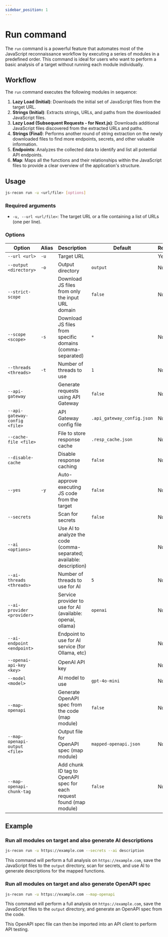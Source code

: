 ```yaml
---
sidebar_position: 1
---
```


# Run command

The `run` command is a powerful feature that automates most of the JavaScript reconnaissance workflow by executing a series of modules in a predefined order. This command is ideal for users who want to perform a basic analysis of a target without running each module individually.

## Workflow

The `run` command executes the following modules in sequence:

1.  **Lazy Load (Initial)**: Downloads the initial set of JavaScript files from the target URL.
2.  **Strings (Initial)**: Extracts strings, URLs, and paths from the downloaded JavaScript files.
3.  **Lazy Load (Subsequent Requests - for Next.js)**: Downloads additional JavaScript files discovered from the extracted URLs and paths.
4.  **Strings (Final)**: Performs another round of string extraction on the newly downloaded files to find more endpoints, secrets, and other valuable information.
5.  **Endpoints**: Analyzes the collected data to identify and list all potential API endpoints.
6.  **Map**: Maps all the functions and their relationships within the JavaScript files to provide a clear overview of the application's structure.

## Usage

```bash
js-recon run -u <url/file> [options]
```

### Required arguments

- `-u, --url <url/file>`: The target URL or a file containing a list of URLs (one per line).

### Options

| Option                        | Alias | Description                                                                 | Default                     | Required |
| ----------------------------- | ----- | --------------------------------------------------------------------------- | --------------------------- | -------- |
| `--url <url>`                 | `-u`  | Target URL                                                                  |                             | Yes      |
| `--output <directory>`        | `-o`  | Output directory                                                            | `output`                    | No       |
| `--strict-scope`              |       | Download JS files from only the input URL domain                            | `false`                     | No       |
| `--scope <scope>`             | `-s`  | Download JS files from specific domains (comma-separated)                   | `*`                         | No       |
| `--threads <threads>`         | `-t`  | Number of threads to use                                                    | `1`                         | No       |
| `--api-gateway`               |       | Generate requests using API Gateway                                         | `false`                     | No       |
| `--api-gateway-config <file>` |       | API Gateway config file                                                     | `.api_gateway_config.json`  | No       |
| `--cache-file <file>`         |       | File to store response cache                                                | `.resp_cache.json`          | No       |
| `--disable-cache`             |       | Disable response caching                                                    | `false`                     | No       |
| `--yes`                       | `-y`  | Auto-approve executing JS code from the target                              | `false`                     | No       |
| `--secrets`                   |       | Scan for secrets                                                            | `false`                     | No       |
| `--ai <options>`              |       | Use AI to analyze the code (comma-separated; available: description)        |                             | No       |
| `--ai-threads <threads>`      |       | Number of threads to use for AI                                             | `5`                         | No       |
| `--ai-provider <provider>`    |       | Service provider to use for AI (available: openai, ollama)                  | `openai`                    | No       |
| `--ai-endpoint <endpoint>`    |       | Endpoint to use for AI service (for Ollama, etc)                            |                             | No       |
| `--openai-api-key <key>`      |       | OpenAI API key                                                              |                             | No       |
| `--model <model>`             |       | AI model to use                                                             | `gpt-4o-mini`               | No       |
| `--map-openapi`               |       | Generate OpenAPI spec from the code (map module)                            | `false`                     | No       |
| `--map-openapi-output <file>` |       | Output file for OpenAPI spec (map module)                                   | `mapped-openapi.json`       | No       |
| `--map-openapi-chunk-tag`     |       | Add chunk ID tag to OpenAPI spec for each request found (map module)        | `false`                     | No       |

## Example

### Run all modules on target and also generate AI descriptions

```bash
js-recon run -u https://example.com --secrets --ai description
```

This command will perform a full analysis on `https://example.com`, save the JavaScript files to the `output` directory, scan for secrets, and use AI to generate descriptions for the mapped functions.

### Run all modules on target and also generate OpenAPI spec

```bash
js-recon run -u https://example.com --map-openapi
```

This command will perform a full analysis on `https://example.com`, save the JavaScript files to the `output` directory, and generate an OpenAPI spec from the code.

This OpenAPI spec file can then be imported into an API client to perform API testing.
